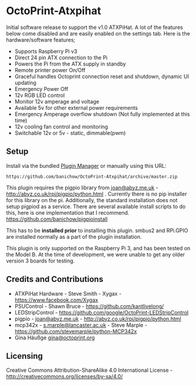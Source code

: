 # OctoPrint-Atxpihat

Initial software release to support the v1.0 ATXPiHat. A lot of the features below come disabled and are easily enabled on the settings tab. Here is the hardware/software features;

* Supports Raspberry Pi v3
* Direct 24 pin ATX connection to the Pi
* Powers the Pi from the ATX supply in standby
* Remote printer power On/Off
* Graceful handles Octoprint connection reset and shutdown, dynamic UI updating
* Emergency Power Off
* 12v RGB LED control
* Monitor 12v amperage and voltage
* Available 5v for other external power requirements
* Emergency Amperage overflow shutdown (Not fully implemented at this time)
* 12v cooling fan control and monitoring
* Switchable 12v or 5v - static, dimmable(pwm)

## Setup

Install via the bundled [Plugin Manager](https://github.com/foosel/OctoPrint/wiki/Plugin:-Plugin-Manager)
or manually using this URL:

    https://github.com/banichow/OctoPrint-Atxpihat/archive/master.zip

This plugin requires the pigpio library from joan@abyz.me.uk - http://abyz.co.uk/rpi/pigpio/python.html . Currently there is no pip installer for this library on the pi. Additionally, the standard installation does not setup pigpiod as a service. There are several available install scripts to do this, here is one implementation that I recommend. https://github.com/banichow/pigpioinstall 

This has to be **installed prior** to installing this plugin. smbus2 and RPi.GPIO are installed normally as a part of the plugin installation. 

This plugin is only supported on the Raspberry Pi 3, and has been tested on the Model B. At the time of development, we were unable to get any older version 3 boards for testing.

## Credits and Contributions

* ATXPiHat Hardware - Steve Smith - Xygax - https://www.facebook.com/Xygax
* PSUControl - Shawn Bruce - https://github.com/kantlivelong/
* LEDStripControl - https://github.com/google/OctoPrint-LEDStripControl
* pigpio - joan@abyz.me.uk - http://abyz.co.uk/rpi/pigpio/python.html
* mcp342x - s.marple@lancaster.ac.uk - Steve Marple - https://github.com/stevemarple/python-MCP342x
* Gina Häußge <gina@octoprint.org>

## Licensing
Creative Commons Attribution-ShareAlike 4.0 International License - http://creativecommons.org/licenses/by-sa/4.0/
